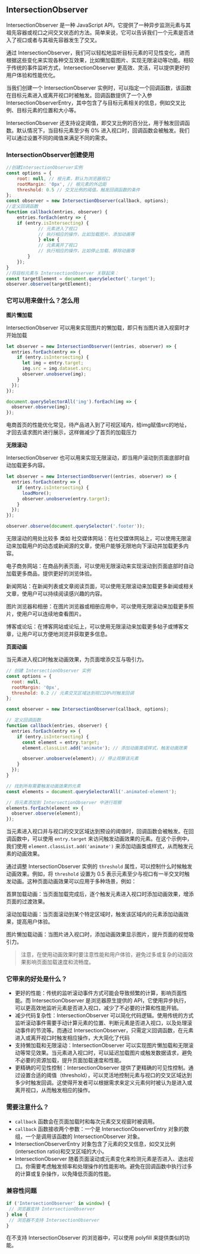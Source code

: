 ## IntersectionObserver

IntersectionObserver 是一种 JavaScript API，它提供了一种异步监测元素与其祖先容器或视口之间交叉状态的方法。简单来说，它可以告诉我们一个元素是否进入了视口或者与其祖先容器发生了交叉。

通过 IntersectionObserver，我们可以轻松地监听目标元素的可见性变化，进而根据这些变化来实现各种交互效果，比如懒加载图片、实现无限滚动等功能。相较于传统的事件监听方式，IntersectionObserver 更高效、灵活，可以提供更好的用户体验和性能优化。

当我们创建一个 IntersectionObserver 实例时，可以指定一个回调函数，该函数在目标元素进入或离开视口时被触发。回调函数提供了一个入参IntersectionObserverEntry，其中包含了与目标元素相关的信息，例如交叉比例、目标元素的位置和大小等。

IntersectionObserver 还支持设定阈值，即交叉比例的百分比，用于触发回调函数。默认情况下，当目标元素至少有 0% 进入视口时，回调函数会被触发。我们可以通过设置不同的阈值来满足不同的需求。

### IntersectionObserver创建使用

```js
//创建IntersectionObserver实例
const options = {
    root: null, // 根元素，默认为浏览器视口
    rootMargin: '0px', // 根元素的外边距 
    threshold: 0.5 // 交叉比例的阈值，触发回调函数的条件 
}; 
const observer = new IntersectionObserver(callback, options);
//定义回调函数
function callback(entries, observer) { 
    entries.forEach(entry => {
    if (entry.isIntersecting) { 
            // 元素进入了视口
            // 执行相应的操作，比如加载图片、添加动画等 
            } else {
            // 元素离开了视口 
            // 执行相应的操作，比如停止加载、移除动画等
        }
    });
}
//将目标元素与 IntersectionObserver 关联起来：
const targetElement = document.querySelector('.target'); 
observer.observe(targetElement);
```

### 它可以用来做什么？怎么用

**图片懒加载**

IntersectionObserver 可以用来实现图片的懒加载，即只有当图片进入视窗时才开始加载

```js
let observer = new IntersectionObserver((entries, observer) => {
  entries.forEach(entry => {
    if (entry.isIntersecting) {
      let img = entry.target;
      img.src = img.dataset.src;
      observer.unobserve(img);
    }
  });
});

document.querySelectorAll('img').forEach(img => {
  observer.observe(img);
});
```

电商首页的性能优化常见，待产品进入到了可视区域内，给img赋值src的地址，才回去请求图片进行展示，这样做减少了首页的加载压力

**无限滚动**

IntersectionObserver 也可以用来实现无限滚动，即当用户滚动到页面底部时自动加载更多内容。

```js
let observer = new IntersectionObserver((entries, observer) => {
  entries.forEach(entry => {
    if (entry.isIntersecting) {
      loadMore();
      observer.unobserve(entry.target);
    }
  });
});

observer.observe(document.querySelector('.footer'));
```

无限滚动的用处比较多 类如 社交媒体网站：在社交媒体网站上，可以使用无限滚动来加载用户的动态或新闻源的文章，使用户能够无限地向下滚动并加载更多内容。

电子商务网站：在商品列表页面，可以使用无限滚动来实现滚动到页面底部时自动加载更多商品，提供更好的浏览体验。

新闻网站：在新闻列表或文章阅读页面，可以使用无限滚动来加载更多新闻或相关文章，使用户可以持续阅读感兴趣的内容。

图片浏览器和相册：在图片浏览器或相册应用中，可以使用无限滚动来加载更多照片，使用户可以连续地查看图片。

博客或论坛：在博客网站或论坛上，可以使用无限滚动来加载更多帖子或博客文章，让用户可以方便地浏览并获取更多信息。

**页面动画**

当元素进入视口时触发动画效果，为页面增添交互与吸引力。

```js
// 创建 IntersectionObserver 实例
const options = {
  root: null,
  rootMargin: '0px',
  threshold: 0.2 // 元素交叉区域达到视口20%时触发回调
};

const observer = new IntersectionObserver(callback, options);

// 定义回调函数
function callback(entries, observer) {
  entries.forEach(entry => {
    if (entry.isIntersecting) {
      const element = entry.target;
      element.classList.add('animate'); // 添加动画类或样式，触发动画效果

      observer.unobserve(element); // 停止观察该元素
    }
  });
}

// 找到所有需要触发动画效果的元素
const elements = document.querySelectorAll('.animated-element');

// 将元素添加到 IntersectionObserver 中进行观察
elements.forEach(element => {
  observer.observe(element);
});
```

当元素进入视口并与视口的交叉区域达到预设的阈值时，回调函数会被触发。在回调函数中，可以使用 `entry.target` 来访问触发动画效果的元素。在这个示例中，我们使用 `element.classList.add('animate')` 来添加动画类或样式，从而触发元素的动画效果。

通过调整 IntersectionObserver 实例的 `threshold` 属性，可以控制什么时候触发动画效果。例如，将 `threshold` 设置为 0.5 表示元素至少与视口有一半交叉时触发动画。这种页面动画效果可以应用于多种场景，例如：

首屏加载动画：当页面加载完成后，逐个触发元素进入视口时添加动画效果，增添页面的过渡效果。

滚动加载动画：当页面滚动到某个特定区域时，触发该区域内的元素添加动画效果，提高用户体验。

图片懒加载动画：当图片进入视口时，添加动画效果显示图片，提升页面的视觉吸引力。

> 注意，在使用动画效果时要注意性能和用户体验，避免过多或复杂的动画效果影响页面加载速度和流畅度。

### 它带来的好处是什么？

- 更好的性能：传统的监听滚动事件方式可能会导致频繁的计算，影响页面性能。而 IntersectionObserver 是浏览器原生提供的 API，它使用异步执行，可以更高效地监听元素是否进入视口，减少了不必要的计算和性能开销。
- 减少代码复杂性：IntersectionObserver 可以简化代码逻辑。使用传统的方式监听滚动事件需要手动计算元素的位置、判断元素是否进入视口，以及处理滚动事件的节流等。而通过 IntersectionObserver，只需定义回调函数，在元素进入或离开视口时触发相应操作，大大简化了代码
- 支持懒加载和无限滚动：IntersectionObserver 可以实现图片懒加载和无限滚动等常见效果。当元素进入视口时，可以延迟加载图片或触发数据请求，避免不必要的资源加载，提升页面加载速度和性能。
- 更精确的可见性控制：IntersectionObserver 提供了更精确的可见性控制。通过设置合适的阈值（threshold），可以灵活地控制元素与视口的交叉区域达到多少时触发回调。这使得开发者可以根据需求来定义元素何时被认为是进入或离开视口，从而触发相应的操作。

### 需要注意什么？

- `callback` 函数会在页面加载时和每次元素交叉视窗时被调用。
- `callback` 函数接收两个参数：一个是 IntersectionObserverEntry 对象的数组，一个是调用该函数的 IntersectionObserver 对象。
- IntersectionObserverEntry 对象包含了元素的交叉信息，如交叉比例(intersection ratio)和交叉区域的大小。
- IntersectionObserver 随着页面滚动或元素变化来检测元素是否进入、退出视口。你需要考虑触发频率和处理操作的性能影响。避免在回调函数中执行过多的计算或复杂操作，以免降低页面的性能。

### 兼容性问题

```js
if ('IntersectionObserver' in window) {
 // 浏览器支持 IntersectionObserver
} else {
 // 浏览器不支持 IntersectionObserver
}
```

在不支持 IntersectionObserver 的浏览器中，可以使用 polyfill 来提供类似的功能。